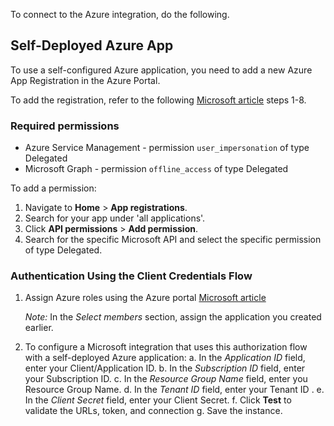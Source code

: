 To connect to the Azure integration, do the following.


## Self-Deployed Azure App

To use a self-configured Azure application, you need to add a new Azure App Registration in the Azure Portal.

To add the registration, refer to the following [Microsoft article](https://learn.microsoft.com/en-us/defender-xdr/api-create-app-web?view=o365-worldwide) steps 1-8.

### Required permissions

- Azure Service Management - permission `user_impersonation` of type Delegated
- Microsoft Graph - permission `offline_access` of type Delegated

To add a permission:

1. Navigate to **Home** > **App registrations**.
2. Search for your app under 'all applications'.
3. Click **API permissions** > **Add permission**.
4. Search for the specific Microsoft API and select the specific permission of type Delegated.

### Authentication Using the Client Credentials Flow

1. Assign Azure roles using the Azure portal [Microsoft article](https://learn.microsoft.com/en-us/azure/role-based-access-control/role-assignments-portal)

   *Note:* In the *Select members* section, assign the application you created earlier.

2. To configure a Microsoft integration that uses this authorization flow with a self-deployed Azure application:
   a. In the *Application ID* field, enter your Client/Application ID.
   b. In the *Subscription ID* field, enter your Subscription ID.
   c. In the *Resource Group Name* field, enter you Resource Group Name.
   d. In the *Tenant ID* field, enter your Tenant ID .
   e. In the *Client Secret* field, enter your Client Secret.
   f. Click **Test** to validate the URLs, token, and connection
   g. Save the instance.
